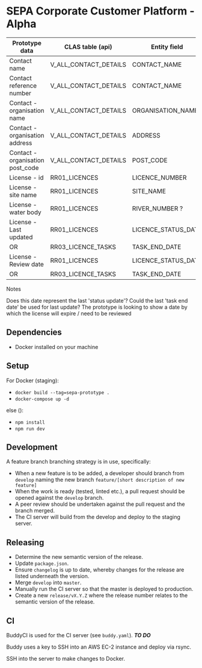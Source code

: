 # SEPA Corporate Customer Platform - Alpha



| Prototype data                    | CLAS table (api)      | Entity field              |   
|-----------------------------------|-----------------------|---------------------------|
| Contact name                      | V_ALL_CONTACT_DETAILS | CONTACT_NAME              | 
| Contact reference number          | V_ALL_CONTACT_DETAILS | CONTACT_NAME              | 
| Contact - organisation name       | V_ALL_CONTACT_DETAILS | ORGANISATION_NAME         | 
| Contact - organisation address    | V_ALL_CONTACT_DETAILS | ADDRESS                   | 
| Contact - organisation post_code  | V_ALL_CONTACT_DETAILS | POST_CODE                 | 
| License - id                      | RR01_LICENCES         | LICENCE_NUMBER            | 
| License - site name               | RR01_LICENCES         | SITE_NAME                 | 
| License - water body              | RR01_LICENCES         | RIVER_NUMBER ?            | 
| License - Last updated            | RR01_LICENCES         | LICENCE_STATUS_DATE       |   
| OR                                | RR03_LICENCE_TASKS    | TASK_END_DATE             |   
| License - Review date             | RR01_LICENCES         | LICENCE_STATUS_DATE       |  
| OR                                | RR03_LICENCE_TASKS    | TASK_END_DATE             | 





Notes
               
Does this date represent the last 'status update'?
Could the last 'task end date' be used for last update?
The prototype is looking to show a date by which the license will expire / need to be reviewed
  



## Dependencies

- Docker installed on your machine

## Setup
For Docker (staging):
- `docker build --tag=sepa-prototype .`
- `docker-compose up -d`

else ():
- `npm install`
- `npm run dev`

## Development

A feature branch branching strategy is in use, specifically:

- When a new feature is to be added, a developer should branch from `develop` naming the new branch `feature/[short description of new feature]`
- When the work is ready (tested, linted etc.), a pull request should be opened against the `develop` branch.
- A peer review should be undertaken against the pull request and the branch merged.
- The CI server will build from the develop and deploy to the staging server.

## Releasing

- Determine the new semantic version of the release.
- Update `package.json`.
- Ensure `changelog` is up to date, whereby changes for the release are listed underneath the version.
- Merge `develop` into `master`.
- Manually run the CI server so that the master is deployed to production.
- Create a new `release/vX.Y.Z` where the release number relates to the semantic version of the release.

## CI

BuddyCI is used for the CI server (see `buddy.yaml`). ***TO DO***

Buddy uses a key to SSH into an AWS EC-2 instance and deploy via rsync.

SSH into the server to make changes to Docker.